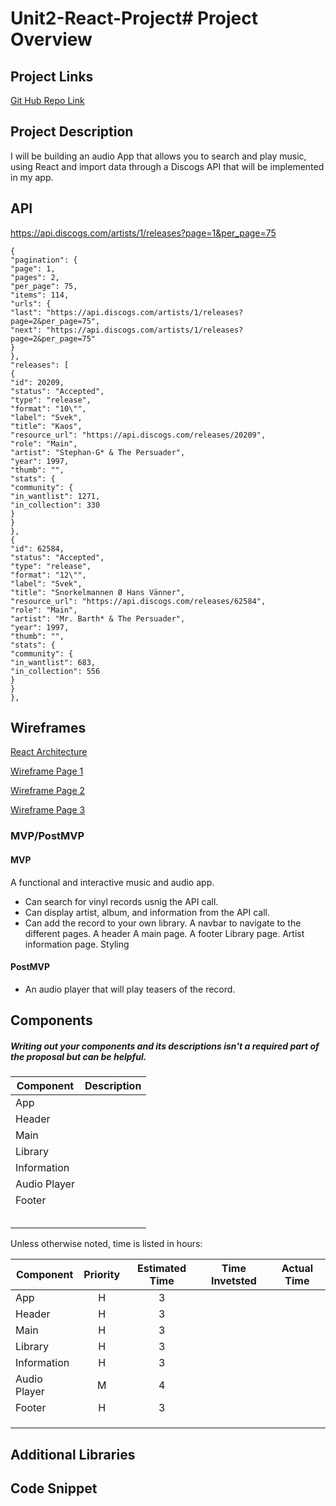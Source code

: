 # Unit2-React-Project# Project Overview

## Project Links

[Git Hub Repo Link](https://github.com/SeanUnland/Unit2-React-Project)

## Project Description

I will be building an audio App that allows you to search and play music, using React and import data through a Discogs API that will be implemented in my app.

## API

https://api.discogs.com/artists/1/releases?page=1&per_page=75

```
{
"pagination": {
"page": 1,
"pages": 2,
"per_page": 75,
"items": 114,
"urls": {
"last": "https://api.discogs.com/artists/1/releases?page=2&per_page=75",
"next": "https://api.discogs.com/artists/1/releases?page=2&per_page=75"
}
},
"releases": [
{
"id": 20209,
"status": "Accepted",
"type": "release",
"format": "10\"",
"label": "Svek",
"title": "Kaos",
"resource_url": "https://api.discogs.com/releases/20209",
"role": "Main",
"artist": "Stephan-G* & The Persuader",
"year": 1997,
"thumb": "",
"stats": {
"community": {
"in_wantlist": 1271,
"in_collection": 330
}
}
},
{
"id": 62584,
"status": "Accepted",
"type": "release",
"format": "12\"",
"label": "Svek",
"title": "Snorkelmannen Ø Hans Vänner",
"resource_url": "https://api.discogs.com/releases/62584",
"role": "Main",
"artist": "Mr. Barth* & The Persuader",
"year": 1997,
"thumb": "",
"stats": {
"community": {
"in_wantlist": 683,
"in_collection": 556
}
}
},
```

## Wireframes

[React Architecture](https://docs.google.com/drawings/d/1EWfBiE0ji3c6ADyGAfprCdVKIsoUHxJoCYV4q74ReJs/edit?usp=sharing)

[Wireframe Page 1](https://i.imgur.com/JnuVr21.jpg)

[Wireframe Page 2](https://i.imgur.com/hzAvlXW.jpg)

[Wireframe Page 3](https://i.imgur.com/srTXEsJ.jpg)

### MVP/PostMVP

#### MVP

A functional and interactive music and audio app.

- Can search for vinyl records usnig the API call.
- Can display artist, album, and information from the API call.
- Can add the record to your own library.
  A navbar to navigate to the different pages.
  A header
  A main page.
  A footer
  Library page.
  Artist information page.
  Styling

#### PostMVP

- An audio player that will play teasers of the record.

## Components

##### Writing out your components and its descriptions isn't a required part of the proposal but can be helpful.

| Component    | Description |
| ------------ | :---------: |
| App          |             |
| Header       |             |
| Main         |             |
| Library      |             |
| Information  |             |
| Audio Player |             |
| Footer       |             |
|              |             |
|              |             |
|              |             |
|              |             |
|              |             |

Unless otherwise noted, time is listed in hours:

| Component    | Priority | Estimated Time | Time Invetsted | Actual Time |
| ------------ | :------: | :------------: | :------------: | :---------: |
| App          |    H     |       3        |                |             |
| Header       |    H     |       3        |                |             |
| Main         |    H     |       3        |                |             |
| Library      |    H     |       3        |                |             |
| Information  |    H     |       3        |                |             |
| Audio Player |    M     |       4        |                |             |
| Footer       |    H     |       3        |                |             |
|              |          |                |                |             |
|              |          |                |                |             |
|              |          |                |                |             |

## Additional Libraries

## Code Snippet
